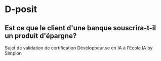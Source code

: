 # D-posit
## Est ce que le client d'une banque souscrira-t-il un produit d'épargne?

Sujet de validation de certification Dévéloppeur.se en IA à l'Ecole IA by Simplon
